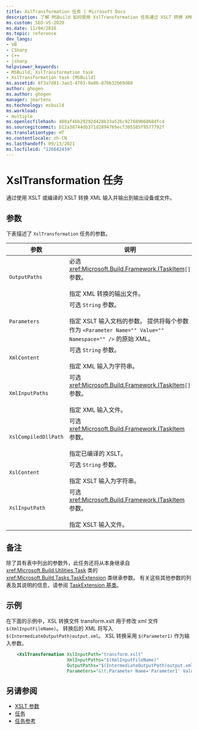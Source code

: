 ```yaml
---
title: XslTransformation 任务 | Microsoft Docs
description: 了解 MSBuild 如何使用 XslTransformation 任务通过 XSLT 转换 XML 输入，并输出到输出设备或文件。
ms.custom: SEO-VS-2020
ms.date: 11/04/2016
ms.topic: reference
dev_langs:
- VB
- CSharp
- C++
- jsharp
helpviewer_keywords:
- MSBuild, XslTransformation task
- XslTransformation task [MSBuild]
ms.assetid: 6f3a7d81-3ae3-4703-9a06-870b32b69d80
author: ghogen
ms.author: ghogen
manager: jmartens
ms.technology: msbuild
ms.workload:
- multiple
ms.openlocfilehash: 488af4bb29292d428b33a526c92768906868dfc4
ms.sourcegitcommit: b12a38744db371d2894769ecf305585f9577792f
ms.translationtype: HT
ms.contentlocale: zh-CN
ms.lasthandoff: 09/13/2021
ms.locfileid: "126642439"
---
```

# <a name="xsltransformation-task"></a>XslTransformation 任务

通过使用 XSLT 或编译的 XSLT 转换 XML 输入并输出到输出设备或文件。

## <a name="parameters"></a>参数

 下表描述了 `XslTransformation` 任务的参数。

|参数|说明|
|---------------|-----------------|
|`OutputPaths`|必选 <xref:Microsoft.Build.Framework.ITaskItem>`[]` 参数。<br /><br /> 指定 XML 转换的输出文件。|
|`Parameters`|可选 `String` 参数。<br /><br /> 指定 XSLT 输入文档的参数。  提供将每个参数作为 `<Parameter Name="" Value="" Namespace="" />` 的原始 XML。|
|`XmlContent`|可选 `String` 参数。<br /><br /> 指定 XML 输入为字符串。|
|`XmlInputPaths`|可选 <xref:Microsoft.Build.Framework.ITaskItem>`[]` 参数。<br /><br /> 指定 XML 输入文件。|
|`XslCompiledDllPath`|可选 <xref:Microsoft.Build.Framework.ITaskItem> 参数。<br /><br /> 指定已编译的 XSLT。|
|`XslContent`|可选 `String` 参数。<br /><br /> 指定 XSLT 输入为字符串。|
|`XslInputPath`|可选 <xref:Microsoft.Build.Framework.ITaskItem> 参数。<br /><br /> 指定 XSLT 输入文件。|

## <a name="remarks"></a>备注

 除了具有表中列出的参数外，此任务还将从本身继承自 <xref:Microsoft.Build.Utilities.Task> 类的 <xref:Microsoft.Build.Tasks.TaskExtension> 类继承参数。 有关这些其他参数的列表及其说明的信息，请参阅 [TaskExtension 基类](../msbuild/taskextension-base-class.md)。

## <a name="example"></a>示例

在下面的示例中，XSL 转换文件 transform.xslt 用于修改 xml 文件 `$(XmlInputFileName)`。 转换后的 XML 将写入 `$(IntermediateOutputPath)output.xml`。 XSL 转换采用 `$(Parameter1)` 作为输入参数。

```xml
    <XslTransformation XslInputPath="transform.xslt"
                       XmlInputPaths="$(XmlInputFileName)"
                       OutputPaths="$(IntermediateOutputPath)output.xml"
                       Parameters="&lt;Parameter Name='Parameter1' Value='$(Parameter1)'/&gt;"/>
```

## <a name="see-also"></a>另请参阅

- [XSLT 参数](/dotnet/standard/data/xml/xslt-parameters)
- [任务](../msbuild/msbuild-tasks.md)
- [任务参考](../msbuild/msbuild-task-reference.md)
